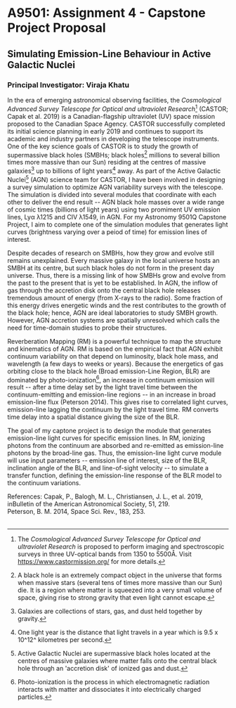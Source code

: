 # A9501: Assignment 4 - Capstone Project Proposal  

## Simulating Emission-Line Behaviour in Active Galactic Nuclei  

### Principal Investigator: Viraja Khatu  

In the era of emerging astronomical observing facilities, the _Cosmological Advanced Survey Telescope for Optical and ultraviolet Research_[^1] (CASTOR; Capak et al. 2019) is a Canadian-flagship ultraviolet (UV) space mission proposed to the Canadian Space Agency.  CASTOR successfully completed its initial science planning in early 2019 and continues to support its academic and industry partners in developing the telescope instruments.  One of the key science goals of CASTOR is to study the growth of supermassive black holes (SMBHs; black holes[^2] millions to several billion times more massive than our Sun) residing at the centres of massive galaxies[^3] up to billions of light years[^4] away.  As part of the Active Galactic Nuclei[^5] (AGN) science team for CASTOR, I have been involved in designing a survey simulation to optimize AGN variability surveys with the telescope.  The simulation is divided into several modules that coordinate with each other to deliver the end result -- AGN black hole masses over a wide range of cosmic times (billions of light years) using two promiment UV emission lines, Lyα λ1215 and CIV λ1549, in AGN.  For my Astronomy 9501Q Capstone Project, I aim to complete one of the simulation modules that generates light curves (brightness varying over a peiod of time) for emission lines of interest.

Despite decades of research on SMBHs, how they grow and evolve still remains unexplained.  Every massive galaxy in the local universe hosts an SMBH at its centre, but such black holes do not form in the present day universe.  Thus, there is a missing link of how SMBHs grow and evolve from the past to the present that is yet to be established.  In AGN, the inflow of gas through the accretion disk onto the central black hole releases tremendous amount of energy (from X-rays to the radio).  Some fraction of this energy drives energetic winds and the rest contributes to the growth of the black hole; hence, AGN are ideal laboratories to study SMBH growth.  However, AGN accretion systems are spatially unresolved which calls the need for time-domain studies to probe their structures.  

Reverberation Mapping (RM) is a powerful technique to map the structure and kinematics of AGN.  RM is based on the empirical fact that AGN exhibit continuum variability on that depend on luminosity, black hole mass, and wavelength (a few days to weeks or years).  Because the energetics of gas orbiting close to the black hole (Broad emission-Line Region, BLR) are dominated by photo-ionization[^6], an increase in continuum emission will result -- after a time delay set by the light travel time between the continuum-emitting and emission-line regions -- in an increase in broad emission-line flux (Peterson 2014).  This gives rise to correlated light curves, emission-line lagging the continuum by the light travel time.  RM converts time delay into a spatial distance giving the size of the BLR.

The goal of my captone project is to design the module that generates emission-line light curves for specific emission lines.  In RM, ionizing photons from the continuum are absorbed and re-emitted as emission-line photons by the broad-line gas.  Thus, the emission-line light curve module will use input parameters -- emission line of interest, size of the BLR, inclination angle of the BLR, and line-of-sight velocity -- to simulate a transfer function, defining the emission-line response of the BLR model to the continuum variations.  

References:
Capak, P., Balogh, M. L., Christiansen, J. L., et al. 2019, inBulletin of the American Astronomical Society, 51, 219.  
Peterson, B. M. 2014, Space Sci. Rev., 183, 253.  
&nbsp;  
[^1]: The _Cosmological Advanced Survey Telescope for Optical and ultraviolet Research_ is proposed to perform imaging and spectroscopic surveys in three UV-optical bands from 1350 to 5500Å.  Visit https://www.castormission.org/ for more details.  

[^2]: A black hole is an extremely compact object in the universe that forms when massive stars (several tens of times more massive than our Sun) die.  It is a region where matter is squeezed into a very small volume of space, giving rise to strong gravity that even light cannot escape.  

[^3]: Galaxies are collections of stars, gas, and dust held together by gravity.  

[^4]: One light year is the distance that light travels in a year which is 9.5 x 10^12^ kilometres per second.  

[^5]: Active Galactic Nuclei are supermassive black holes located at the centres of massive galaxies where matter falls onto the central black hole through an 'accretion disk' of ionized gas and dust.  

[^6]: Photo-ionization is the process in which electromagnetic radiation interacts with matter and dissociates it into electrically charged particles.
